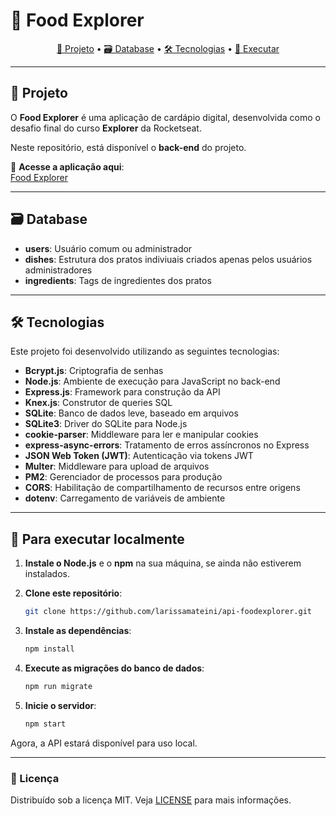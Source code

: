 # 🍴 **Food Explorer**

<p align="center">
  <a href="#project">📄 Projeto</a> •
  <a href="#database">🗃️ Database</a> •
  <a href="#technologies">🛠️ Tecnologias</a> •
  <a href="#usage">🚀 Executar</a>
</p>

---

## 📄 Projeto

O **Food Explorer** é uma aplicação de cardápio digital, desenvolvida como o desafio final do curso **Explorer** da Rocketseat.

Neste repositório, está disponível o **back-end** do projeto.

🔗 **Acesse a aplicação aqui**:  
[Food Explorer](https://menu-food-explorer.netlify.app/)

---

## 🗃️ Database

- **users**: Usuário comum ou administrador
- **dishes**: Estrutura dos pratos indiviuais criados apenas pelos usuários administradores
- **ingredients**: Tags de ingredientes dos pratos

---

## 🛠️ Tecnologias

Este projeto foi desenvolvido utilizando as seguintes tecnologias:

- **Bcrypt.js**: Criptografia de senhas
- **Node.js**: Ambiente de execução para JavaScript no back-end
- **Express.js**: Framework para construção da API
- **Knex.js**: Construtor de queries SQL
- **SQLite**: Banco de dados leve, baseado em arquivos
- **SQLite3**: Driver do SQLite para Node.js
- **cookie-parser**: Middleware para ler e manipular cookies
- **express-async-errors**: Tratamento de erros assíncronos no Express
- **JSON Web Token (JWT)**: Autenticação via tokens JWT
- **Multer**: Middleware para upload de arquivos
- **PM2**: Gerenciador de processos para produção
- **CORS**: Habilitação de compartilhamento de recursos entre origens
- **dotenv**: Carregamento de variáveis de ambiente

---

## 🚀 Para executar localmente

1. **Instale o Node.js** e o **npm** na sua máquina, se ainda não estiverem instalados.

2. **Clone este repositório**:
    ```bash
    git clone https://github.com/larissamateini/api-foodexplorer.git
    ```

3. **Instale as dependências**:
    ```bash
    npm install
    ```

4. **Execute as migrações do banco de dados**:
    ```bash
    npm run migrate
    ```

5. **Inicie o servidor**:
    ```bash
    npm start
    ```

Agora, a API estará disponível para uso local.

---

### 📜 Licença

Distribuído sob a licença MIT. Veja [LICENSE](LICENSE) para mais informações.

